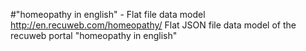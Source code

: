 #"homeopathy in english" - Flat file data model
http://en.recuweb.com/homeopathy/
Flat JSON file data model of the recuweb portal "homeopathy in english"
